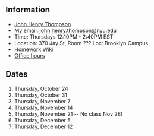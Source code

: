 ## Information

- [John Henry Thompson](http://johnhenrythompson.com)
- My email: john.henry.thompson@nyu.edu
- Time: Thursdays 12:10PM - 2:40PM EST
- Location: 370 Jay St, Room ??? Loc: Brooklyn Campus
- [Homework Wiki](https://github.com/ITPNYU/ICM-2024-Media/wiki/Homework-John-Henry-05)
- [Office hours ](https://calendar.app.google/jKKcXZgNYMk7F2mY8)

## Dates

1. Thursday, October 24
2. Thursday, October 31
3. Thursday, November 7
4. Thursday, November 14
5. Thursday, November 21 -- No class Nov 28!
6. Thursday, December 5
7. Thursday, December 12
